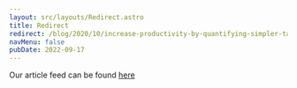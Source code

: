 ```yaml
---
layout: src/layouts/Redirect.astro
title: Redirect
redirect: /blog/2020/10/increase-productivity-by-quantifying-simpler-tasks/
navMenu: false
pubDate: 2022-09-17
---
```

<div>
Our article feed can be found <a href="/blog/2020/10/increase-productivity-by-quantifying-simpler-tasks/">here</a>
</div>
